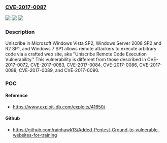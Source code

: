 ### [CVE-2017-0087](https://cve.mitre.org/cgi-bin/cvename.cgi?name=CVE-2017-0087)
![](https://img.shields.io/static/v1?label=Product&message=Windows%20Uniscribe&color=blue)
![](https://img.shields.io/static/v1?label=Version&message=Uniscribe%20in%20Microsoft%20Windows%20Vista%20SP2%2C%20Windows%20Server%202008%20SP2%20and%20R2%20SP1%2C%20and%20Windows%207%20SP1%20&color=brightgreen)
![](https://img.shields.io/static/v1?label=Vulnerability&message=Remote%20Code%20Execution&color=brightgreen)

### Description

Uniscribe in Microsoft Windows Vista SP2, Windows Server 2008 SP2 and R2 SP1, and Windows 7 SP1 allows remote attackers to execute arbitrary code via a crafted web site, aka "Uniscribe Remote Code Execution Vulnerability." This vulnerability is different from those described in CVE-2017-0072, CVE-2017-0083, CVE-2017-0084, CVE-2017-0086, CVE-2017-0088, CVE-2017-0089, and CVE-2017-0090.

### POC

#### Reference
- https://www.exploit-db.com/exploits/41650/

#### Github
- https://github.com/rainhawk13/Added-Pentest-Ground-to-vulnerable-websites-for-training

